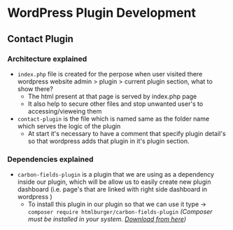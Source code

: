 # WordPress Plugin Development

## Contact Plugin

### Architecture explained

- `index.php` file is created for the perpose when user visited there wordpress website admin > plugin > current plugin section, what to show there?
  - The html present at that page is served by index.php page
  - It also help to secure other files and stop unwanted user's to accessing/vieweing them
- `contact-plugin` is the file which is named same as the folder name which serves the logic of the plugin
  - At start it's necessary to have a comment that specify plugin detail's so that wordpress adds that plugin in it's plugin section.

### Dependencies explained

- `carbon-fields-plugin` is a plugin that we are using as a dependency inside our plugin, which will be allow us to easily create new plugin dashboard (i.e. page's that are linked with right side dashboard in wordpress )
  - To install this plugin in our plugin so that we can use it type -> `composer require htmlburger/carbon-fields-plugin` _(Composer must be installed in your system. [Download from here](https://getcomposer.org/download/))_
